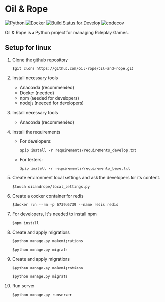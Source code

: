 # Oil &amp; Rope

[![Python](https://img.shields.io/badge/Python-3.7.6+-green.svg?style=flat-square)](https://www.python.org/downloads/)
[![Docker](https://img.shields.io/badge/Docker-latest-blue.svg?style=flat-square)](https://docs.docker.com/)
[![Build Status for Develop](https://travis-ci.com/oil-rope/oil-and-rope.svg?branch=develop)](https://travis-ci.com/oil-rope/oil-and-rope)
[![codecov](https://codecov.io/gh/oil-rope/oil-and-rope/branch/develop/graph/badge.svg)](https://codecov.io/gh/oil-rope/oil-and-rope)

Oil &amp; Rope is a Python project for managing Roleplay Games.


## Setup for linux

1. Clone the github repository

    ```$git clone https://github.com/oil-rope/oil-and-rope.git```

2. Install necessary tools
    - Anaconda (recommended)
    - Docker (needed)
    - npm (needed for developers)
    - nodejs (neeced for developers)

2. Install necessary tools
    - Anaconda (recommended)

3. Install the requirements
    - For developers: 

        ```$pip install -r requirements/requirements_develop.txt```
    - For testers:

        ```$pip install -r requirements/requirements_base.txt```

4. Create environment local settings and ask the developers for its content.

    ```$touch oilandrope/local_settings.py```

5. Create a docker container for redis

    ```$docker run --rm -p 6739:6739 --name redis redis``` 

6. For developers, It's needed to install npm

    ```$npm install```

7. Create and apply migrations

    ```$python manage.py makemigrations```

    ```$python manage.py migrate```

7. Create and apply migrations

    ```$python manage.py makemigrations```

    ```$python manage.py migrate```

7. Run server

    ```$python manage.py runserver```
